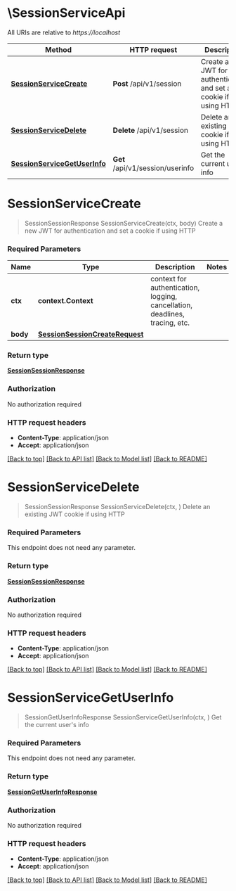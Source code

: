 # \SessionServiceApi

All URIs are relative to *https://localhost*

Method | HTTP request | Description
------------- | ------------- | -------------
[**SessionServiceCreate**](SessionServiceApi.md#SessionServiceCreate) | **Post** /api/v1/session | Create a new JWT for authentication and set a cookie if using HTTP
[**SessionServiceDelete**](SessionServiceApi.md#SessionServiceDelete) | **Delete** /api/v1/session | Delete an existing JWT cookie if using HTTP
[**SessionServiceGetUserInfo**](SessionServiceApi.md#SessionServiceGetUserInfo) | **Get** /api/v1/session/userinfo | Get the current user&#39;s info


# **SessionServiceCreate**
> SessionSessionResponse SessionServiceCreate(ctx, body)
Create a new JWT for authentication and set a cookie if using HTTP

### Required Parameters

Name | Type | Description  | Notes
------------- | ------------- | ------------- | -------------
 **ctx** | **context.Context** | context for authentication, logging, cancellation, deadlines, tracing, etc.
  **body** | [**SessionSessionCreateRequest**](SessionSessionCreateRequest.md)|  | 

### Return type

[**SessionSessionResponse**](sessionSessionResponse.md)

### Authorization

No authorization required

### HTTP request headers

 - **Content-Type**: application/json
 - **Accept**: application/json

[[Back to top]](#) [[Back to API list]](../README.md#documentation-for-api-endpoints) [[Back to Model list]](../README.md#documentation-for-models) [[Back to README]](../README.md)

# **SessionServiceDelete**
> SessionSessionResponse SessionServiceDelete(ctx, )
Delete an existing JWT cookie if using HTTP

### Required Parameters
This endpoint does not need any parameter.

### Return type

[**SessionSessionResponse**](sessionSessionResponse.md)

### Authorization

No authorization required

### HTTP request headers

 - **Content-Type**: application/json
 - **Accept**: application/json

[[Back to top]](#) [[Back to API list]](../README.md#documentation-for-api-endpoints) [[Back to Model list]](../README.md#documentation-for-models) [[Back to README]](../README.md)

# **SessionServiceGetUserInfo**
> SessionGetUserInfoResponse SessionServiceGetUserInfo(ctx, )
Get the current user's info

### Required Parameters
This endpoint does not need any parameter.

### Return type

[**SessionGetUserInfoResponse**](sessionGetUserInfoResponse.md)

### Authorization

No authorization required

### HTTP request headers

 - **Content-Type**: application/json
 - **Accept**: application/json

[[Back to top]](#) [[Back to API list]](../README.md#documentation-for-api-endpoints) [[Back to Model list]](../README.md#documentation-for-models) [[Back to README]](../README.md)

